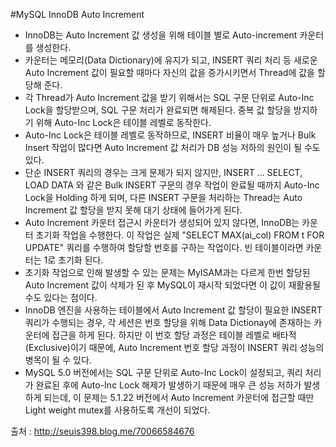 #MySQL InnoDB Auto Increment

- InnoDB는 Auto Increment 값 생성을 위해 테이블 별로 Auto-increment 카운터를 생성한다.
- 카운터는 메모리(Data Dictionary)에 유지가 되고, INSERT 쿼리 처리 등 새로운 Auto Increment 값이 필요할 때마다 자신의 값을 증가시키면서 Thread에 값을 할당해 준다.
- 각 Thread가 Auto Increment 값을 받기 위해서는 SQL 구문 단위로 Auto-Inc Lock을 할당받으며, SQL 구문 처리가 완료되면 해제된다. 중복 값 할당을 방지하기 위해 Auto-Inc Lock은 테이블 레벨로 동작한다.
- Auto-Inc Lock은 테이블 레벨로 동작하므로, INSERT 비율이 매우 높거나 Bulk Insert 작업이 많다면 Auto Increment 값 처리가 DB 성능 저하의 원인이 될 수도 있다.
- 단순 INSERT 쿼리의 경우는 크게 문제가 되지 않지만, INSERT ... SELECT, LOAD DATA 와 같은 Bulk INSERT 구문의 경우 작업이 완료될 때까지 Auto-Inc Lock을 Holding 하게 되며, 다른 INSERT 구문을 처리하는 Thread는 Auto Increment 값 할당을 받지 못해 대기 상태에 들어가게 된다.
- Auto Increment 카운터 접근시 카운터가 생성되어 있지 않다면, InnoDB는 카운터 초기화 작업을 수행한다. 이 작업은 실제 "SELECT MAX(ai_col) FROM t FOR UPDATE" 쿼리를 수행하여 할당할 번호를 구하는 작업이다. 빈 테이블이라면 카운터는 1로 초기화 된다.
- 초기화 작업으로 인해 발생할 수 있는 문제는 MyISAM과는 다르게 한번 할당된 Auto Increment 값이 삭제가 된 후 MySQL이 재시작 되었다면 이 값이 재활용될 수도 있다는 점이다.
- InnoDB 엔진을 사용하는 테이블에서 Auto Increment 값 할당이 필요한 INSERT 쿼리가 수행되는 경우, 각 세션은 번호 할당을 위해 Data Dictionay에 존재하는 카운터에 접근을 하게 된다. 하지만 이 번호 할당 과정은 테이블 레벨로 배타적(Exclusive)이기 때문에, Auto Increment 번호 할당 과정이 INSERT 쿼리 성능의 병목이 될 수 있다.
- MySQL 5.0 버전에서는 SQL 구문 단위로 Auto-Inc Lock이 설정되고, 쿼리 처리가 완료된 후에 Auto-Inc Lock 해제가 발생하기 때문에 매우 큰 성능 저하가 발생하게 되는데, 이 문제는 5.1.22 버전에서 Auto Increment 카운터에 접근할 때만 Light weight mutex를 사용하도록 개선이 되었다.

출처 : http://seuis398.blog.me/70066584676

